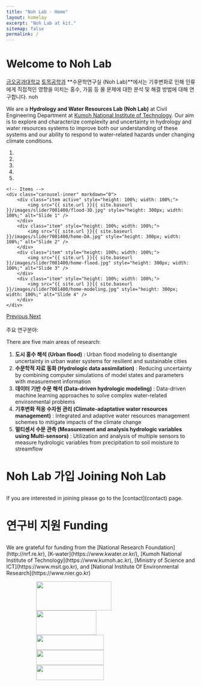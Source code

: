 ```yaml
---
title: "Noh Lab - Home"
layout: homelay
excerpt: "Noh Lab at kit."
sitemap: false
permalink: /
---
```

<h1 style = "margin-bottom:20px;"> Welcome to Noh Lab </h1>

[금오공과대학교](https://www.kumoh.ac.kr) [토목공학과](https://civil.kumoh.ac.kr) **수문학연구실 (Noh Lab)**에서는 기후변화로 인해 인류에게 직접적인 영향을 미치는 홍수, 가뭄 등 물 문제에 대한 분석 및 해결 방법에 대해 연구합니다. noh

We are a **Hydrology and Water Resources Lab (Noh Lab)** at Civil Engineering Department at [Kumoh National Institute of Technology](https://eng.kumoh.ac.kr). Our aim is to explore and characterize complexity and uncertainty in hydrology and water resources systems to improve both our understanding of these systems and our ability to respond to water-related hazards under changing climate conditions.

<div markdown="0" id="carousel" class="carousel slide" data-ride="carousel" data-interval="4000" data-pause="hover" >
    <!-- Menu -->
    <ol class="carousel-indicators">
        <li data-target="#carousel" data-slide-to="0" class="active"></li>
        <li data-target="#carousel" data-slide-to="1"></li>
        <li data-target="#carousel" data-slide-to="2"></li>
        <li data-target="#carousel" data-slide-to="3"></li>
        <li data-target="#carousel" data-slide-to="4"></li>
    </ol>

    <!-- Items -->
    <div class="carousel-inner" markdown="0">
        <div class="item active" style="height: 100%; width: 100%;">
            <img src="{{ site.url }}{{ site.baseurl }}/images/slider7001400/flood-3D.jpg" style="height: 300px; width: 100%;" alt="Slide 1" />
        </div> 
        <div class="item" style="height: 100%; width: 100%;">
            <img src="{{ site.url }}{{ site.baseurl }}/images/slider7001400/home-DA.jpg" style="height: 300px; width: 100%;" alt="Slide 2" />
        </div>
        <div class="item" style="height: 100%; width: 100%;">
            <img src="{{ site.url }}{{ site.baseurl }}/images/slider7001400/home-flood.jpg" style="height: 300px; width: 100%;" alt="Slide 3" />
        </div>
        <div class="item" style="height: 100%; width: 100%;">
            <img src="{{ site.url }}{{ site.baseurl }}/images/slider7001400/home-modeling.jpg" style="height: 300px; width: 100%;" alt="Slide 4" />
        </div>
    </div>
  <a class="left carousel-control" href="#carousel" role="button" data-slide="prev">
    <span class="glyphicon glyphicon-chevron-left" aria-hidden="true"></span>
    <span class="sr-only">Previous</span>
  </a>
  <a class="right carousel-control" href="#carousel" role="button" data-slide="next">
    <span class="glyphicon glyphicon-chevron-right" aria-hidden="true"></span>
    <span class="sr-only">Next</span>
  </a>
</div>

<br>
주요 연구분야:

There are five main areas of research:

1. **도시 홍수 해석 (Urban flood)** : Urban flood modeling to disentangle uncertainty in urban water systems for resilient and sustainable cities 
2. **수문학적 자료 동화 (Hydrologic data assimilation)** : Reducing uncertainty by combining computer simulations of model states and parameters with measurement information
3. **데이터 기반 수문 해석 (Data-driven hydrologic modeling)** : Data-driven machine learning approaches to solve complex water-related environmental problems
4. **기후변화 적응 수자원 관리 (Climate-adaptative water resources management)** : Integrated and adaptive water resources management schemes to mitigate impacts of the climate change
5. **멀티센서 수문 관측 (Measurement and analysis hydrologic variables using Multi-sensors)** : Utilization and analysis of multiple sensors to measure hydrologic variables from precipitation to soil moisture to streamflow


<h3 style = "font-size: 30px; margin-top:40px;"> Noh Lab 가입 Joining Noh Lab </h3>
If you are interested in joining please go to the [contact](contact) page.


<h3 style = "font-size:30px; margin-top:40px;"> 연구비 지원 Funding </h3>
We are grateful for funding from the [National Research Foundation](http://nrf.re.kr), [K-water](https://www.kwater.or.kr/), [Kumoh National Institute of Technology](https://www.kumoh.ac.kr), [Ministry of Science and ICT](https://www.msit.go.kr), and [National Institute Of Environmental Research](https://www.nier.go.kr)

<dir>
<figure class="fourth">
  <p>
    <div>
        <img src="{{ site.url }}{{ site.baseurl }}/images/logopic/Logo_NRF.jpg" style="width: 200px; height: 77px;">
    </div>
    <div>
        <img src="{{ site.url }}{{ site.baseurl }}/images/logopic/Logo_kwater.jpg" style="width: 160px; height: 65px;">
    </div>
    <div>
        <img src="{{ site.url }}{{ site.baseurl }}/images/logopic/Logo_kit.jpg" style="width: 180px; height: 40px;">
    </div>
    <div>
        <img src="{{ site.url }}{{ site.baseurl }}/images/logopic/Logo_msit.jpg" style="width: 180px; height: 40px;">
    </div>
    <div>
        <img src="{{ site.url }}{{ site.baseurl }}/images/logopic/Logo_nier.jpg" style="width: 180px; height: 40px;">
    </div>
  </p>
</figure>

<br>

